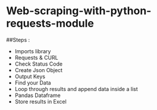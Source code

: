 # Web-scraping-with-python-requests-module

##Steps : 
* Imports library
* Requests & CURL
* Check Status Code
* Create Json Object
* Output Keys
* Find your Data
* Loop through results and append data inside a list
* Pandas Dataframe
* Store results in Excel
